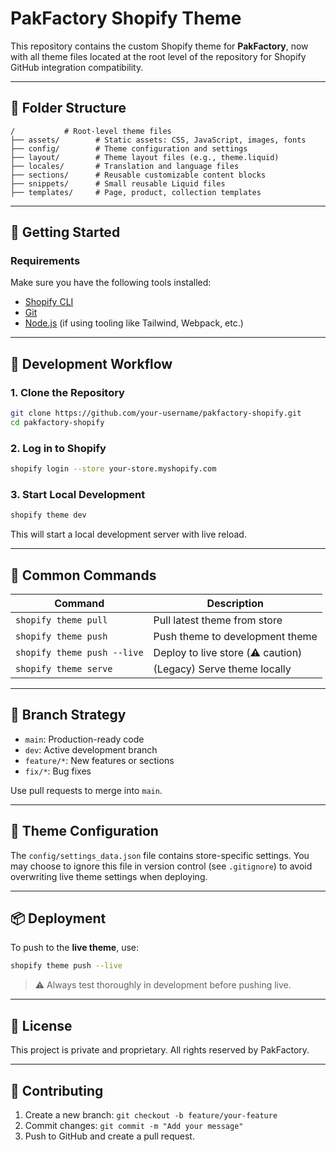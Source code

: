 # PakFactory Shopify Theme

This repository contains the custom Shopify theme for **PakFactory**, now with all theme files located at the root level of the repository for Shopify GitHub integration compatibility.

---

## 📁 Folder Structure

```
/           # Root-level theme files
├── assets/        # Static assets: CSS, JavaScript, images, fonts
├── config/        # Theme configuration and settings
├── layout/        # Theme layout files (e.g., theme.liquid)
├── locales/       # Translation and language files
├── sections/      # Reusable customizable content blocks
├── snippets/      # Small reusable Liquid files
├── templates/     # Page, product, collection templates
```

---

## 🧰 Getting Started

### Requirements

Make sure you have the following tools installed:

- [Shopify CLI](https://shopify.dev/docs/themes/tools/cli)
- [Git](https://git-scm.com/)
- [Node.js](https://nodejs.org/) (if using tooling like Tailwind, Webpack, etc.)

---

## 🚀 Development Workflow

### 1. Clone the Repository

```bash
git clone https://github.com/your-username/pakfactory-shopify.git
cd pakfactory-shopify
```

### 2. Log in to Shopify

```bash
shopify login --store your-store.myshopify.com
```

### 3. Start Local Development

```bash
shopify theme dev
```

This will start a local development server with live reload.

---

## 🔁 Common Commands

| Command                      | Description                          |
|-----------------------------|--------------------------------------|
| `shopify theme pull`        | Pull latest theme from store         |
| `shopify theme push`        | Push theme to development theme      |
| `shopify theme push --live` | Deploy to live store (⚠️ caution)   |
| `shopify theme serve`       | (Legacy) Serve theme locally         |

---

## 🌳 Branch Strategy

- `main`: Production-ready code
- `dev`: Active development branch
- `feature/*`: New features or sections
- `fix/*`: Bug fixes

Use pull requests to merge into `main`.

---

## 🧪 Theme Configuration

The `config/settings_data.json` file contains store-specific settings. You may choose to ignore this file in version control (see `.gitignore`) to avoid overwriting live theme settings when deploying.

---

## 📦 Deployment

To push to the **live theme**, use:

```bash
shopify theme push --live
```

> ⚠️ Always test thoroughly in development before pushing live.

---

## 📝 License

This project is private and proprietary. All rights reserved by PakFactory.

---

## 🤝 Contributing

1. Create a new branch: `git checkout -b feature/your-feature`
2. Commit changes: `git commit -m "Add your message"`
3. Push to GitHub and create a pull request.
